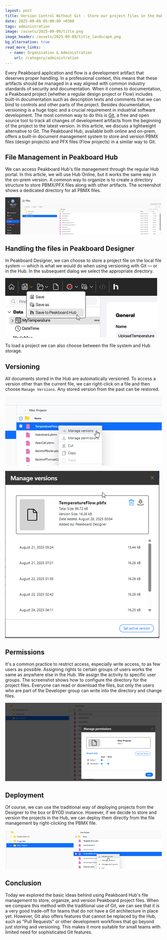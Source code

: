 ```yaml
---
layout: post
title: Version Control Without Git - Store our project files in the Hub
date: 2025-09-09 05:00:00 +0300
tags: administration
image: /assets/2025-09-09/title.png
image_header: /assets/2025-09-09/title_landscape.png
bg_alternative: true
read_more_links:
  - name: Organisation & Administration
    url: /category/administration
---
```

Every Peakboard application and flow is a development artifact that deserves proper handling. In a professional context, this means that these artifacts should be managed in a way aligned with common industry standards of security and documentation.
When it comes to documentation, a Peakboard project (whether a regular design project or Flow) includes built-in documentation such as description texts and comments that we can bind to controls and other parts of the project.
Besides documentation, versioning is a huge topic and a crucial requirement in industrial software development. The most common way to do this is [Git](https://git-scm.com/), a free and open source tool to track all changes of development artifacts from the beginning of the project to the latest version. In this article, we discuss a lightweight alternative to Git. The Peakboard Hub, available both online and on-prem, offers a built-in document management system to store and version PBMX files (design projects) and PFX files (Flow projects) in a similar way to Git.

## File Management in Peakboard Hub

We can access Peakboard Hub's file management through the regular Hub portal. In this article, we will use Hub Online, but it works the same way in the on-prem version.
A common way to organize is to create a directory structure to store PBMX/PFX files along with other artifacts. The screenshot shows a dedicated directory for all PBMX files.

![image](/assets/2025-09-09/010.png)

## Handling the files in Peakboard Designer

In Peakboard Designer, we can choose to store a project file on the local file system — which is what we would do when using versioning with Git — or in the Hub. In the subsequent dialog we select the appropriate directory.

![image](/assets/2025-09-09/020.png)

To load a project we can also choose between the file system and Hub storage.

## Versioning

All documents stored in the Hub are automatically versioned. To access a version other than the current file, we can right-click on a file and then choose `Manage Versions`. Any stored version from the past can be restored.

![image](/assets/2025-09-09/030.png)

![image](/assets/2025-09-09/040.png)

## Permissions

It's a common practice to restrict access, especially write access, to as few users as possible. Assigning rights to certain groups of users works the same as anywhere else in the Hub. We assign the activity to specific user groups. The screenshot shows how to configure the directory for the project files. Everyone can read or download the files, but only the users who are part of the Developer group can write into the directory and change files.

![image](/assets/2025-09-09/050.png)

## Deployment

Of course, we can use the traditional way of deploying projects from the Designer to the box or BYOD instance. However, if we decide to store and version the projects in the Hub, we can deploy them directly from the file management by right-clicking the PBMX file.

![image](/assets/2025-09-09/060.png)

## Conclusion

Today we explored the basic ideas behind using Peakboard Hub's file management to store, organize, and version Peakboard project files. When we compare this method with the traditional use of Git, we can see that it is a very good trade-off for teams that do not have a Git architecture in place yet. However, Git also offers features that cannot be replaced by the Hub, such as "Pull Requests" or other development workflows that go beyond just storing and versioning. This makes it more suitable for small teams with limited need for sophisticated Git features.




